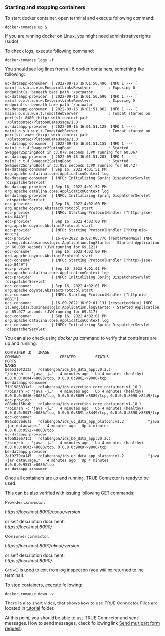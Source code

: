 ### Starting and stopping containers <a href="#startstop" id="startstop"></a>

To start docker container, open terminal and execute following command:

```
docker-compose up &

```

If you are running docker on Linux, you might need administrative rights (sudo)

To check logs, execute following command:

```
docker-compose logs -f

```

You should see log lines from all 6 docker containers, something like following:

```
uc-dataapp-consumer  | 2022-09-16 16:01:50.496  INFO 1 --- [           main] o.s.b.a.e.w.EndpointLinksResolver        : Exposing 0 endpoint(s) beneath base path '/actuator'
uc-dataapp-provider  | 2022-09-16 16:01:50.690  INFO 1 --- [           main] o.s.b.a.e.w.EndpointLinksResolver        : Exposing 0 endpoint(s) beneath base path '/actuator'
uc-dataapp-consumer  | 2022-09-16 16:01:51.062  INFO 1 --- [           main] o.s.b.w.e.t.TomcatWebServer              : Tomcat started on port(s): 8080 (http) with context path '/platoontec/PlatoonDataUsage/1.0'
uc-dataapp-provider  | 2022-09-16 16:01:51.128  INFO 1 --- [           main] o.s.b.w.e.t.TomcatWebServer              : Tomcat started on port(s): 8080 (http) with context path '/platoontec/PlatoonDataUsage/1.0'
uc-dataapp-consumer  | 2022-09-16 16:01:51.155  INFO 1 --- [           main] c.t.d.Swagger2SpringBoot                 : Started Swagger2SpringBoot in 53.078 seconds (JVM running for 60.067)
uc-dataapp-provider  | 2022-09-16 16:01:51.203  INFO 1 --- [           main] c.t.d.Swagger2SpringBoot                 : Started Swagger2SpringBoot in 53.952 seconds (JVM running for 60.42)
be-dataapp-consumer  | Sep 16, 2022 4:01:51 PM org.apache.catalina.core.ApplicationContext log
be-dataapp-consumer  | INFO: Initializing Spring DispatcherServlet 'dispatcherServlet'
be-dataapp-provider  | Sep 16, 2022 4:01:52 PM org.apache.catalina.core.ApplicationContext log
be-dataapp-provider  | INFO: Initializing Spring DispatcherServlet 'dispatcherServlet'
ecc-provider         | Sep 16, 2022 4:02:00 PM org.apache.coyote.AbstractProtocol start
ecc-provider         | INFO: Starting ProtocolHandler ["https-jsse-nio-8449"]
ecc-provider         | Sep 16, 2022 4:02:00 PM org.apache.coyote.AbstractProtocol start
ecc-provider         | INFO: Starting ProtocolHandler ["http-nio-8081"]
ecc-provider         | 16-09-2022 16:02:00.776 [restartedMain] INFO  it.eng.idsa.businesslogic.Application.logStarted - Started Application in 66.089 seconds (JVM running for 69.121)
ecc-consumer         | Sep 16, 2022 4:02:00 PM org.apache.coyote.AbstractProtocol start
ecc-consumer         | INFO: Starting ProtocolHandler ["https-jsse-nio-8449"]
ecc-provider         | Sep 16, 2022 4:02:01 PM org.apache.catalina.core.ApplicationContext log
ecc-provider         | INFO: Initializing Spring DispatcherServlet 'dispatcherServlet'
ecc-consumer         | Sep 16, 2022 4:02:01 PM org.apache.coyote.AbstractProtocol start
ecc-consumer         | INFO: Starting ProtocolHandler ["http-nio-8081"]
ecc-consumer         | 16-09-2022 16:02:01.131 [restartedMain] INFO  it.eng.idsa.businesslogic.Application.logStarted - Started Application in 65.977 seconds (JVM running for 69.317)
ecc-consumer         | Sep 16, 2022 4:02:01 PM org.apache.catalina.core.ApplicationContext log
ecc-consumer         | INFO: Initializing Spring DispatcherServlet 'dispatcherServlet'
```

You can also check using _docker ps_ command to verify that containers are up and running:

```
CONTAINER ID   IMAGE                                             COMMAND                  CREATED         STATUS                   PORTS                                                                    NAMES
bea5310f232a   rdlabengpa/ids_be_data_app:v0.2.1                 "/bin/sh -c 'java -j…"   4 minutes ago   Up 4 minutes (healthy)   0.0.0.0:8084->8083/tcp, 0.0.0.0:9001->9000/tcp                           be-dataapp-consumer
7fd1986331af   rdlabengpa/ids_execution_core_container:v1.10.1   "/bin/sh -c 'java -j…"   4 minutes ago   Up 4 minutes (healthy)   0.0.0.0:8086->8086/tcp, 0.0.0.0:8889->8889/tcp, 0.0.0.0:8090->8449/tcp   ecc-provider
c08ebef5bcab   rdlabengpa/ids_execution_core_container:v1.10.1   "/bin/sh -c 'java -j…"   4 minutes ago   Up 4 minutes (healthy)   0.0.0.0:8087->8086/tcp, 0.0.0.0:8091->8449/tcp, 0.0.0.0:8890->8889/tcp   ecc-consumer
89acdc2ed631   rdlabengpa/ids_uc_data_app_platoon:v1.2           "java -jar datausage…"   4 minutes ago   Up 4 minutes             0.0.0.0:9552->8080/tcp                                                   uc-dataapp-provider
6f6a83e671c3   rdlabengpa/ids_be_data_app:v0.2.1                 "/bin/sh -c 'java -j…"   4 minutes ago   Up 4 minutes (healthy)   0.0.0.0:8083->8083/tcp, 0.0.0.0:9000->9000/tcp                           be-dataapp-provider
2af9279ea145   rdlabengpa/ids_uc_data_app_platoon:v1.2           "java -jar datausage…"   4 minutes ago   Up 4 minutes             0.0.0.0:9553->8080/tcp                                                   uc-dataapp-consumer

```

Once all containers are up and running, TRUE Connector is ready to be used.

This can be also verified with issuing following GET commands:

Provider connector:

_https://localhost:8090/about/version_

or self description document:\
_https://localhost:8090/_

Consumer connector:

_https://localhost:8091/about/version_

or self description document:\
_https://localhost:8090/_

Ctrl+C is used to exit from log inspection (you will be returned to the terminal).

To stop containers, execute following:

```
docker-compose down -v
```

There is also short video, that shows how to use TRUE Connector. Files are located in [tutorial](../tutorial) folder.

At this point, you should be able to use TRUE Connector and send messages. How to send messages, check following link [Send multipart form request](../exchange-data.md):
